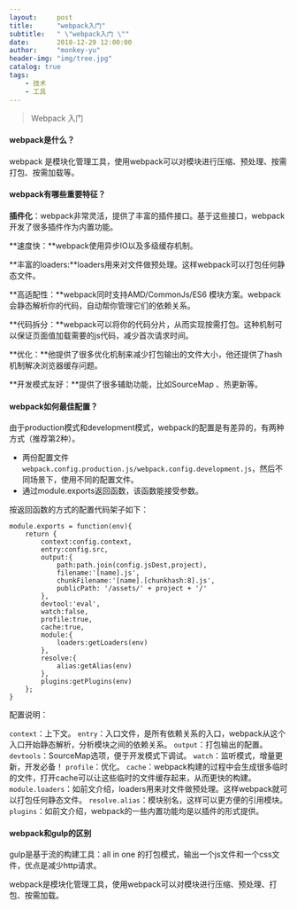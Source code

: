 ```yaml
---
layout:     post
title:      "webpack入门"
subtitle:   " \"webpack入门 \""
date:       2018-12-29 12:00:00
author:     "monkey-yu"
header-img: "img/tree.jpg"
catalog: true
tags:
    - 技术
    - 工具
---
```


> Webpack 入门

#### webpack是什么？

webpack 是模块化管理工具，使用webpack可以对模块进行压缩、预处理、按需打包、按需加载等。

#### webpack有哪些重要特征？

**插件化**：webpack非常灵活，提供了丰富的插件接口。基于这些接口，webpack开发了很多插件作为内置功能。

**速度快：**webpack使用异步IO以及多级缓存机制。

**丰富的loaders:**loaders用来对文件做预处理。这样webpack可以打包任何静态文件。

**高适配性：**webpack同时支持AMD/CommonJs/ES6 模块方案。webpack会静态解析你的代码，自动帮你管理它们的依赖关系。

**代码拆分：**webpack可以将你的代码分片，从而实现按需打包。这种机制可以保证页面值加载需要的js代码，减少首次请求时间。

**优化：**他提供了很多优化机制来减少打包输出的文件大小，他还提供了hash机制解决浏览器缓存问题。

**开发模式友好：**提供了很多辅助功能，比如SourceMap 、热更新等。

#### webpack如何最佳配置？

由于production模式和development模式，webpack的配置是有差异的，有两种方式（推荐第2种）。

- 两份配置文件`webpack.config.production.js/webpack.config.development.js`，然后不同场景下，使用不同的配置文件。
- 通过module.exports返回函数，该函数能接受参数。

按返回函数的方式的配置代码架子如下：

```
module.exports = function(env){
    return {
        context:config.context,
        entry:config.src,
        output:{
            path:path.join(config.jsDest,project),
            filename:'[name].js',
            chunkFilename:'[name].[chunkhash:8].js',
            publicPath: '/assets/' + project + '/'
        },
        devtool:'eval',
        watch:false,
        profile:true,
        cache:true,
        module:{
            loaders:getLoaders(env)
        },
        resolve:{
            alias:getAlias(env)
        },
        plugins:getPlugins(env)
    };
}
```

配置说明：

`context`：上下文。
`entry`：入口文件，是所有依赖关系的入口，webpack从这个入口开始静态解析，分析模块之间的依赖关系。
`output`：打包输出的配置。
`devtools`：SourceMap选项，便于开发模式下调试。
`watch`：监听模式，增量更新，开发必备！
`profile`：优化。
`cache`：webpack构建的过程中会生成很多临时的文件，打开cache可以让这些临时的文件缓存起来，从而更快的构建。
`module.loaders`：如前文介绍，loaders用来对文件做预处理。这样webpack就可以打包任何静态文件。
`resolve.alias`：模块别名，这样可以更方便的引用模块。
`plugins`：如前文介绍，webpack的一些内置功能均是以插件的形式提供。

#### webpack和gulp的区别

gulp是基于流的构建工具：all in one 的打包模式，输出一个js文件和一个css文件，优点是减少http请求。

webpack是模块化管理工具，使用webpack可以对模块进行压缩、预处理、打包、按需加载。





